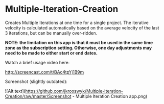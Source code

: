 Multiple-Iteration-Creation
===========================

Creates Multiple Iterations at one time for a single project.  The iterative velocity is calculated automatically based on the average velocity of the last 3 iterations, but can be manually over-ridden.<P>

<B>NOTE: the limitation on this app is that it must be used in the same time zone as the subscription setting.  Otherwise, one day adjustments may need to be made to either start or end dates.</B><P>

Watch a brief usage video here:<P>

http://screencast.com/t/BAc4tpYj1B9m

Screenshot (slightly outdated):<P>
![Alt text](https://github.com/jkrooswyk/Multiple-Iteration-Creation/raw/master/Screenshot - Multiple Iteration Creation app.png)
